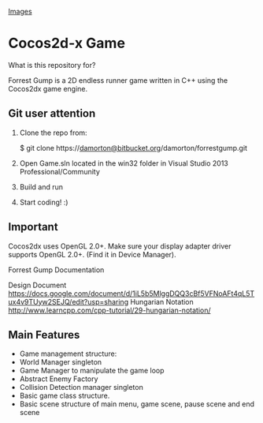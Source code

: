 [Images](http://www.cocos2d-x.org/attachments/801/cocos2dx_portrait.png)

Cocos2d-x Game 
==================

What is this repository for?

Forrest Gump is a 2D endless runner game written in C++ using the Cocos2dx game engine.


Git user attention
------------------

1. Clone the repo from:

	$ git clone https://damorton@bitbucket.org/damorton/forrestgump.git

	
2. Open Game.sln located in the win32 folder in Visual Studio 2013 Professional/Community
3. Build and run
4. Start coding! :) 

Important
---------
Cocos2dx uses OpenGL 2.0+. Make sure your display adapter driver supports OpenGL 2.0+. (Find it in Device Manager).

Forrest Gump Documentation

Design Document 	https://docs.google.com/document/d/1iL5b5MlggDQQ3cBf5VFNoAFt4qL5Tux4v9TUyw2SEJQ/edit?usp=sharing
Hungarian Notation	http://www.learncpp.com/cpp-tutorial/29-hungarian-notation/

Main Features
-------------

  * Game management structure: 
  * World Manager singleton
  * Game Manager to manipulate the game loop
  * Abstract Enemy Factory
  * Collision Detection manager singleton	
  * Basic game class structure.	
  * Basic scene structure of main menu, game scene, pause scene and end scene

